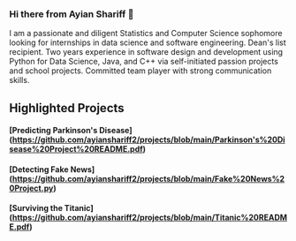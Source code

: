 ### Hi there from Ayian Shariff 👋

I am a passionate and diligent Statistics and Computer Science sophomore looking for internships in data science and software engineering. Dean's list recipient. Two years experience in software design and development using Python for Data Science, Java, and C++ via self-initiated passion projects and school projects. Committed team player with strong communication skills.

## Highlighted Projects

#### [Predicting Parkinson's Disease] (https://github.com/ayianshariff2/projects/blob/main/Parkinson's%20Disease%20Project%20README.pdf)
#### [Detecting Fake News] (https://github.com/ayianshariff2/projects/blob/main/Fake%20News%20Project.py)
#### [Surviving the Titanic] (https://github.com/ayianshariff2/projects/blob/main/Titanic%20README.pdf)

